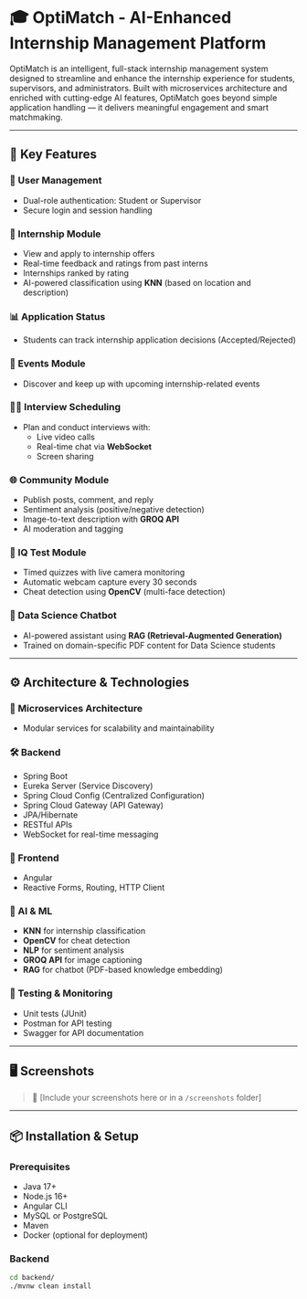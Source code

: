 # 🎓 OptiMatch - AI-Enhanced Internship Management Platform

OptiMatch is an intelligent, full-stack internship management system designed to streamline and enhance the internship experience for students, supervisors, and administrators. Built with microservices architecture and enriched with cutting-edge AI features, OptiMatch goes beyond simple application handling — it delivers meaningful engagement and smart matchmaking.

---

## 🚀 Key Features

### 👤 User Management
- Dual-role authentication: Student or Supervisor
- Secure login and session handling

### 💼 Internship Module
- View and apply to internship offers
- Real-time feedback and ratings from past interns
- Internships ranked by rating
- AI-powered classification using **KNN** (based on location and description)

### 📊 Application Status
- Students can track internship application decisions (Accepted/Rejected)

### 📅 Events Module
- Discover and keep up with upcoming internship-related events

### 🧑‍💼 Interview Scheduling
- Plan and conduct interviews with:
  - Live video calls
  - Real-time chat via **WebSocket**
  - Screen sharing

### 🌐 Community Module
- Publish posts, comment, and reply
- Sentiment analysis (positive/negative detection)
- Image-to-text description with **GROQ API**
- AI moderation and tagging

### 🧠 IQ Test Module
- Timed quizzes with live camera monitoring
- Automatic webcam capture every 30 seconds
- Cheat detection using **OpenCV** (multi-face detection)

### 🤖 Data Science Chatbot
- AI-powered assistant using **RAG (Retrieval-Augmented Generation)**
- Trained on domain-specific PDF content for Data Science students

---

## ⚙️ Architecture & Technologies

### 🧱 Microservices Architecture
- Modular services for scalability and maintainability

### 🛠 Backend
- Spring Boot
- Eureka Server (Service Discovery)
- Spring Cloud Config (Centralized Configuration)
- Spring Cloud Gateway (API Gateway)
- JPA/Hibernate
- RESTful APIs
- WebSocket for real-time messaging

### 🎨 Frontend
- Angular
- Reactive Forms, Routing, HTTP Client

### 🧠 AI & ML
- **KNN** for internship classification
- **OpenCV** for cheat detection
- **NLP** for sentiment analysis
- **GROQ API** for image captioning
- **RAG** for chatbot (PDF-based knowledge embedding)

### 🧪 Testing & Monitoring
- Unit tests (JUnit)
- Postman for API testing
- Swagger for API documentation

---

## 🖥️ Screenshots

> 📸 [Include your screenshots here or in a `/screenshots` folder]

---

## 📦 Installation & Setup

### Prerequisites
- Java 17+
- Node.js 16+
- Angular CLI
- MySQL or PostgreSQL
- Maven
- Docker (optional for deployment)

### Backend
```bash
cd backend/
./mvnw clean install

